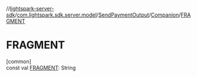 //[lightspark-server-sdk](../../../../index.md)/[com.lightspark.sdk.server.model](../../index.md)/[SendPaymentOutput](../index.md)/[Companion](index.md)/[FRAGMENT](-f-r-a-g-m-e-n-t.md)

# FRAGMENT

[common]\
const val [FRAGMENT](-f-r-a-g-m-e-n-t.md): String
